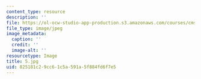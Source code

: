 ```yaml
---
content_type: resource
description: ''
file: https://ol-ocw-studio-app-production.s3.amazonaws.com/courses/cms-930-media-education-and-the-marketplace-fall-2001/825181c29cc61c5a591a5f884fd6f7e5_5.jpg
file_type: image/jpeg
image_metadata:
  caption: ''
  credit: ''
  image-alt: ''
resourcetype: Image
title: 5.jpg
uid: 825181c2-9cc6-1c5a-591a-5f884fd6f7e5
---
```

